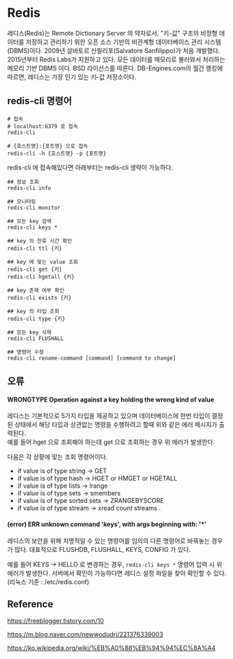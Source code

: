 # Redis

레디스(Redis)는 Remote Dictionary Server 의 약자로서, "키-값" 구조의 비정형 데이터를 저장하고 관리하기 위한 오픈 소스 기반의 비관계형 데이터베이스 관리 시스템(DBMS)이다. 
2009년 살바토르 산필리포(Salvatore Sanfilippo)가 처음 개발했다. 2015년부터 Redis Labs가 지원하고 있다. 모든 데이터를 메모리로 불러와서 처리하는 메모리 기반 DBMS 이다.
BSD 라이선스를 따른다. DB-Engines.com의 월간 랭킹에 따르면, 레디스는 가장 인기 있는 키-값 저장소이다.

## redis-cli 명령어

```shell
# 접속
# localhost:6379 로 접속
redis-cli

# {호스트명}:{포트명} 으로 접속
redis-cli -h {호스트명} -p {포트명}
```

redis-cli 에 접속해있다면 아래부터는 redis-cli 생략이 가능하다.

```shell
## 정보 조회
redis-cli info

## 모니터링
redis-cli monitor

## 모든 key 검색
redis-cli keys *

## key 의 잔류 시간 확인
redis-cli ttl {키}

## key 에 맞는 value 조회
redis-cli get {키}
redis-cli hgetall {키}

## key 존재 여부 확인
redis-cli exists {키}

## key 의 타입 조회
redis-cli type {키}

## 모든 key 삭제
redis-cli FLUSHALL

## 명령어 수정
redis-cli rename-command [command] [command to change]
```


## 오류

#### WRONGTYPE Operation against a key holding the wrong kind of value

레디스는 기본적으로 5가지 타입을 제공하고 있으며 데이터베이스에 한번 타입이 결정된 상태에서 해당 타입과 상관없는 명령을 수행하려고 할때 위와 같은 에러 메시지가 출력된다.   
예를 들어 hget 으로 조회해야 하는데 get 으로 조회하는 경우 위 에러가 발생한다.

다음은 각 상황에 맞는 조회 명령어이다.

- if value is of type string -> GET <key>
- if value is of type hash -> HGET or HMGET or HGETALL <key>
- if value is of type lists -> lrange <key> <start> <end>
- if value is of type sets -> smembers <key>
- if value is of type sorted sets -> ZRANGEBYSCORE <key> <min> <max>
- if value is of type stream -> xread count <count> streams <key> <ID>.


#### (error) ERR unknown command 'keys', with args beginning with: '*'

레디스의 보안을 위해 치명적일 수 있는 명령어를 임의의 다른 명령어로 바꿔놓는 경우가 많다.
대표적으로 FLUSHDB, FLUSHALL, KEYS, CONFIG 가 있다.

예를 들어 KEYS -> HELLO 로 변경하는 경우, ```redis-cli keys *``` 명령어 입력 시 위 에러가 발생한다.
서버에서 확인이 가능하다면 레디스 설정 파일을 찾아 확인할 수 있다.(리눅스 기준 : /etc/redis.conf)



## Reference

https://freeblogger.tistory.com/10

https://m.blog.naver.com/newwodudrj/221376339003

https://ko.wikipedia.org/wiki/%EB%A0%88%EB%94%94%EC%8A%A4